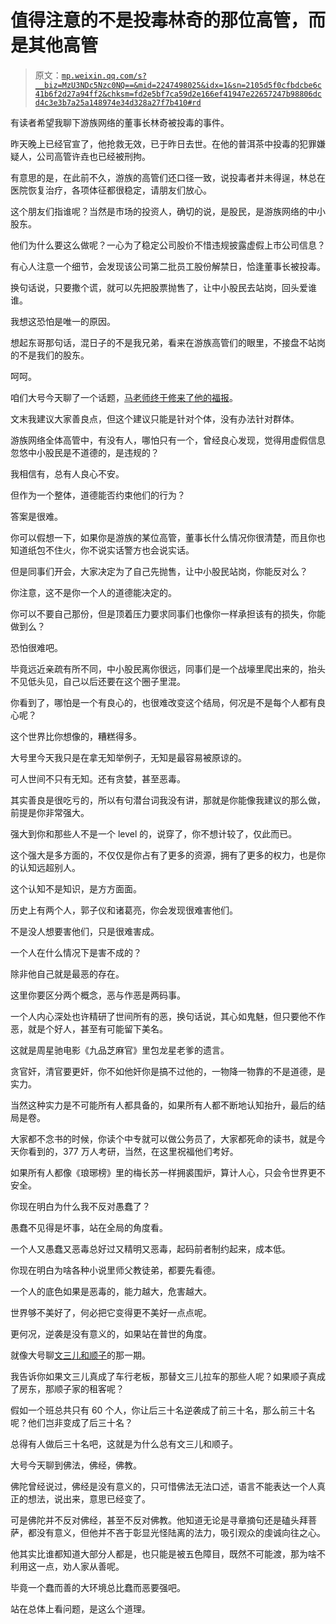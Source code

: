 # 值得注意的不是投毒林奇的那位高管，而是其他高管

> 原文：[`mp.weixin.qq.com/s?__biz=MzU3NDc5Nzc0NQ==&mid=2247498025&idx=1&sn=2105d5f0cfbdcbe6c41b6f2d27a94ff2&chksm=fd2e5bf7ca59d2e166ef41947e22657247b98806dcd4c3e3b7a25a148974e34d328a27f7b410#rd`](http://mp.weixin.qq.com/s?__biz=MzU3NDc5Nzc0NQ==&mid=2247498025&idx=1&sn=2105d5f0cfbdcbe6c41b6f2d27a94ff2&chksm=fd2e5bf7ca59d2e166ef41947e22657247b98806dcd4c3e3b7a25a148974e34d328a27f7b410#rd)

有读者希望我聊下游族网络的董事长林奇被投毒的事件。 

昨天晚上已经官宣了，他抢救无效，已于昨日去世。在他的普洱茶中投毒的犯罪嫌疑人，公司高管许垚也已经被刑拘。 

有意思的是，在此前不久，游族的高管们还口径一致，说投毒者并未得逞，林总在医院恢复治疗，各项体征都很稳定，请朋友们放心。 

这个朋友们指谁呢？当然是市场的投资人，确切的说，是股民，是游族网络的中小股东。 

他们为什么要这么做呢？一心为了稳定公司股价不惜违规披露虚假上市公司信息？

有心人注意一个细节，会发现该公司第二批员工股份解禁日，恰逢董事长被投毒。 

换句话说，只要撒个谎，就可以先把股票抛售了，让中小股民去站岗，回头爱谁谁。 

我想这恐怕是唯一的原因。

想起东哥那句话，混日子的不是我兄弟，看来在游族高管们的眼里，不接盘不站岗的不是我们的股东。

呵呵。 

咱们大号今天聊了一个话题，[马老师终于修来了他的福报](https://mp.weixin.qq.com/s?__biz=MzU0MjYwNDU2Mw==&mid=2247495403&idx=1&sn=f48dcaa8659a335d038bfdf9bf820905&chksm=fb1a8297cc6d0b81683f7c01a2a66b387f77e193055db022c860b2cdfc96bbdaa90b065a2537&token=1386773797&lang=zh_CN&scene=21#wechat_redirect)。

文末我建议大家善良点，但这个建议只能是针对个体，没有办法针对群体。

游族网络全体高管中，有没有人，哪怕只有一个，曾经良心发现，觉得用虚假信息忽悠中小股民是不道德的，是违规的？ 

我相信有，总有人良心不安。

但作为一个整体，道德能否约束他们的行为？ 

答案是很难。

你可以假想一下，如果你是游族的某位高管，董事长什么情况你很清楚，而且你也知道纸包不住火，你不说实话警方也会说实话。 

但是同事们开会，大家决定为了自己先抛售，让中小股民站岗，你能反对么？

你注意，这不是你一个人的道德能决定的。

你可以不要自己那份，但是顶着压力要求同事们也像你一样承担该有的损失，你能做到么？ 

恐怕很难吧。

毕竟远近亲疏有所不同，中小股民离你很远，同事们是一个战壕里爬出来的，抬头不见低头见，自己以后还要在这个圈子里混。 

你看到了，哪怕是一个有良心的，也很难改变这个结局，何况是不是每个人都有良心呢？ 

这个世界比你想像的，糟糕得多。 

大号里今天我只是在拿无知举例子，无知是最容易被原谅的。

可人世间不只有无知。还有贪婪，甚至恶毒。

其实善良是很吃亏的，所以有句潜台词我没有讲，那就是你能像我建议的那么做，前提是你非常强大。 

强大到你和那些人不是一个 level 的，说穿了，你不想计较了，仅此而已。 

这个强大是多方面的，不仅仅是你占有了更多的资源，拥有了更多的权力，也是你的认知远超别人。 

这个认知不是知识，是方方面面。

历史上有两个人，郭子仪和诸葛亮，你会发现很难害他们。 

不是没人想要害他们，只是很难害成。 

一个人在什么情况下是害不成的？ 

除非他自己就是最恶的存在。 

这里你要区分两个概念，恶与作恶是两码事。 

一个人内心深处也许精研了世间所有的恶，换句话说，其心如鬼魅，但只要他不作恶，就是个好人，甚至有可能留下美名。 

这就是周星驰电影《九品芝麻官》里包龙星老爹的遗言。 

贪官奸，清官要更奸，你不如他奸你是搞不过他的，一物降一物靠的不是道德，是实力。

当然这种实力是不可能所有人都具备的，如果所有人都不断地认知抬升，最后的结局是卷。 

大家都不念书的时候，你读个中专就可以做公务员了，大家都死命的读书，就是今天你看到的，377 万人考研，当然，在这里祝福他们考好。 

如果所有人都像《琅琊榜》里的梅长苏一样拥裘围炉，算计人心，只会令世界更不安全。

你现在明白为什么我不反对愚蠢了？ 

愚蠢不见得是坏事，站在全局的角度看。 

一个人又愚蠢又恶毒总好过又精明又恶毒，起码前者制约起来，成本低。 

你现在明白为啥各种小说里师父教徒弟，都要先看德。 

一个人的底色如果是恶毒的，能力越大，危害越大。 

世界够不美好了，何必把它变得更不美好一点点呢。 

更何况，逆袭是没有意义的，如果站在普世的角度。 

就像大号聊[文三儿和顺子](https://mp.weixin.qq.com/s?__biz=MzU0MjYwNDU2Mw==&mid=2247495161&idx=2&sn=f3db62f72cb69e6996a8027e0e72646c&chksm=fb1a8185cc6d08939494a6a22a8d037f2e15691f9b37985128d7abe4bb7dd08e9d5eb1467c7f&token=1386773797&lang=zh_CN&scene=21#wechat_redirect)的那一期。 

我告诉你如果文三儿真成了车行老板，那替文三儿拉车的那些人呢？如果顺子真成了房东，那顺子家的租客呢？

假如一个班总共只有 60 个人，你让后三十名逆袭成了前三十名，那么前三十名呢？他们岂非变成了后三十名？

总得有人做后三十名吧，这就是为什么总有文三儿和顺子。

大号今天聊到佛法，佛经，佛教。 

佛陀曾经说过，佛经是没有意义的，只可惜佛法无法口述，语言不能表达一个人真正的想法，说出来，意思已经变了。

可是佛陀并不反对佛经，甚至不反对佛教。他知道无论是寻章摘句还是磕头拜菩萨，都没有意义，但他并不吝于彰显光怪陆离的法力，吸引观众的虔诚向往之心。 

他其实比谁都知道大部分人都是，也只能是被五色障目，既然不可能渡，那为啥不利用这一点，劝人家从善呢。 

毕竟一个蠢而善的大环境总比蠢而恶要强吧。 

站在总体上看问题，是这么个道理。